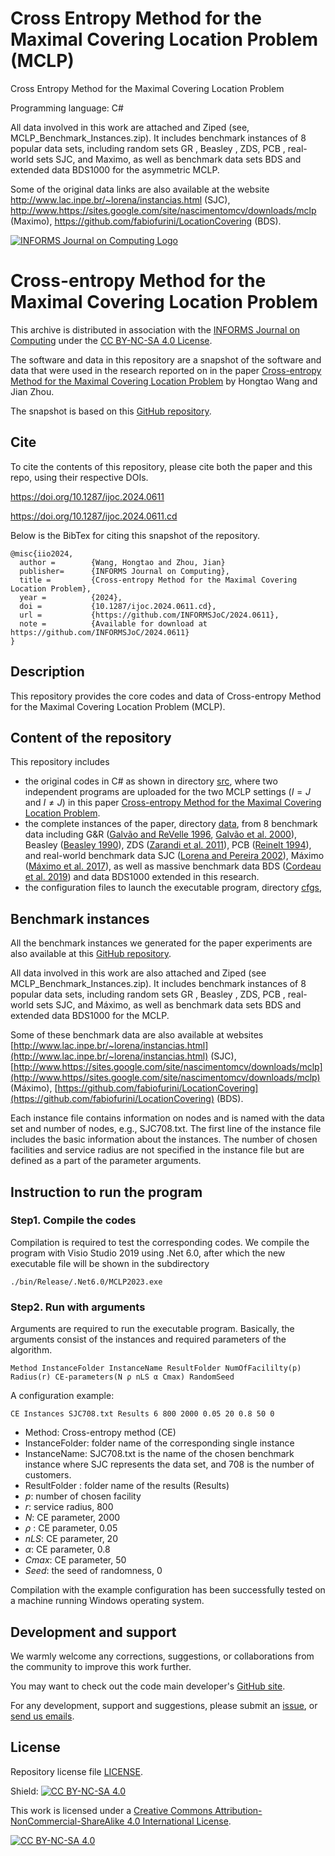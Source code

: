 # Cross Entropy Method for the Maximal Covering Location Problem (MCLP)
Cross Entropy Method for the Maximal Covering Location Problem

Programming language: C#

All data involved in this work are attached and Ziped (see, MCLP_Benchmark_Instances.zip). It includes benchmark instances of 8 popular data sets, including random sets GR , Beasley , ZDS, PCB , real-world sets SJC, and Maximo, as well as benchmark data sets BDS and extended data BDS1000 for the asymmetric MCLP.

Some of the original data links are also available at the website http://www.lac.inpe.br/~lorena/instancias.html (SJC), http://www.https://sites.google.com/site/nascimentomcv/downloads/mclp (Maximo), https://github.com/fabiofurini/LocationCovering (BDS).




[![INFORMS Journal on Computing Logo](https://INFORMSJoC.github.io/logos/INFORMS_Journal_on_Computing_Header.jpg)](https://pubsonline.informs.org/journal/ijoc)


# Cross-entropy Method for the Maximal Covering Location Problem

This archive is distributed in association with the [INFORMS Journal on
Computing](https://pubsonline.informs.org/journal/ijoc) under the [CC BY-NC-SA 4.0 License](LICENSE).

The software and data in this repository are a snapshot of the software and data that were used in the research reported on in the paper [Cross-entropy Method for the Maximal Covering Location Problem](https://doi.org/10.1287/ijoc.2024.0611) by Hongtao Wang and Jian Zhou.

The snapshot is based on this [GitHub repository](https://github.com/HWangUPV/MCLP).


## Cite
To cite the contents of this repository, please cite both the paper and this repo, using their respective DOIs.

https://doi.org/10.1287/ijoc.2024.0611

https://doi.org/10.1287/ijoc.2024.0611.cd

Below is the BibTex for citing this snapshot of the repository.

```
@misc{iio2024,
  author =        {Wang, Hongtao and Zhou, Jian}
  publisher=      {INFORMS Journal on Computing},
  title =         {Cross-entropy Method for the Maximal Covering Location Problem},
  year =          {2024},
  doi =           {10.1287/ijoc.2024.0611.cd},
  url =           {https://github.com/INFORMSJoC/2024.0611},
  note =          {Available for download at https://github.com/INFORMSJoC/2024.0611}
}
```

## Description
This repository provides the core codes and data of Cross-entropy Method for the Maximal Covering Location Problem (MCLP).


## Content of the repository
This repository includes 

* the original codes in C# as shown in directory [src](src/), where two independent programs are uploaded for the two MCLP settings ($I=J$ and  $I \neq J$) in this paper [Cross-entropy Method for the Maximal Covering Location Problem](https://doi.org/10.1287/ijoc.2024.0611).
* the complete instances of the paper, directory [data](data/), from 8 benchmark data including G&R ([Galvão and ReVelle 1996](https://doi.org/10.1016/S0966-8349%2897%2983342-6), [Galvão et al. 2000](https://doi.org/10.1016/S0377-2217%2899%2900171-X)), Beasley ([Beasley 1990](https://www.tandfonline.com/doi/abs/10.1057/jors.1990.166)), ZDS ([Zarandi et al. 2011](https://www.sciencedirect.com/science/article/pii/S1026309811002100)), PCB ([Reinelt 1994](http://dx.doi.org/10.5772/5583)), and real-world benchmark data SJC ([Lorena and Pereira 2002](https://citeseerx.ist.psu.edu/document?repid=rep1&type=pdf&doi=75515a186e951958f8ed4a90362338f6b0646746)), Máximo ([Máximo et al. 2017](https://www.sciencedirect.com/science/article/abs/pii/S0305054816302131)), as well as massive benchmark data BDS ([Cordeau et al. 2019](https://www.sciencedirect.com/science/article/abs/pii/S0377221718310737)) and data BDS1000 extended in this research.
* the configuration files to launch the executable program, directory [cfgs](cfgs/),



## Benchmark instances
All the benchmark instances we generated for the paper experiments are also available at this [GitHub repository](https://github.com/HWangUPV/MCLP). 

All data involved in this work are also attached and Ziped (see MCLP_Benchmark_Instances.zip). It includes benchmark instances of 8 popular data sets, including random sets GR , Beasley , ZDS, PCB , real-world sets SJC, and Máximo, as well as benchmark data sets BDS and extended data BDS1000 for the MCLP.

Some of these benchmark data are also available at websites  [http://www.lac.inpe.br/~lorena/instancias.html](http://www.lac.inpe.br/~lorena/instancias.html)  (SJC),  [http://www.https://sites.google.com/site/nascimentomcv/downloads/mclp](http://www.https//sites.google.com/site/nascimentomcv/downloads/mclp)  (Máximo),  [https://github.com/fabiofurini/LocationCovering](https://github.com/fabiofurini/LocationCovering)  (BDS).

Each instance file contains information on nodes and is named with the data set and number of nodes, e.g., SJC708.txt. The first line of the instance file includes the basic information about the instances. The number of chosen facilities and service radius are not specified in the instance file but are defined as a part of the parameter arguments.

## Instruction to run the program
### Step1. Compile the codes

Compilation is required to test the corresponding codes. We compile the program with Visio Studio 2019 using .Net 6.0, after which the new executable file will be shown in the subdirectory
```
./bin/Release/.Net6.0/MCLP2023.exe
```
### Step2. Run with arguments
Arguments are required to run the executable program. Basically, the arguments consist of the instances and required parameters of the algorithm. 
```
Method InstanceFolder InstanceName ResultFolder NumOfFacililty(p) Radius(r) CE-parameters(N ρ nLS α Cmax) RandomSeed
```
A configuration example:
```
CE Instances SJC708.txt Results 6 800 2000 0.05 20 0.8 50 0
```
- Method: Cross-entropy method (CE)
- InstanceFolder: folder name of the corresponding single instance
- InstanceName:  SJC708.txt is the name of the chosen benchmark instance where SJC represents the data set, and 708 is the number of customers.
- ResultFolder : folder name of the results (Results)
- $p$: number of chosen facility
- $r$:  service radius, 800
- $N$: CE parameter, 2000 
- $\rho$ : CE parameter, 0.05
- $nLS$: CE parameter, 20
- $\alpha$: CE parameter, 0.8
- $Cmax$: CE parameter, 50
- $Seed$: the seed of randomness, 0

Compilation with the example configuration has been successfully tested on a machine running Windows operating system.


##  Development and support

We warmly welcome any corrections, suggestions, or collaborations from the community to improve this work further.

You may want to check out the code main developer's [GitHub site](https://github.com/HWangUPV).

For any development, support and suggestions, please submit an
[issue](https://github.com/HWangUPV/MCLP/issues/new), or [send us emails](mailto:hwang8@doctor.upv.es;zhou_jian@shu.edu.cn?cc=htwang.upv@gmail.com&subject=MCLP%20Repo%20-%20Question).


## License
Repository license file [LICENSE](LICENSE).

Shield: [![CC BY-NC-SA 4.0][cc-by-nc-sa-shield]][cc-by-nc-sa]

This work is licensed under a
[Creative Commons Attribution-NonCommercial-ShareAlike 4.0 International License][cc-by-nc-sa].

[![CC BY-NC-SA 4.0][cc-by-nc-sa-image]][cc-by-nc-sa]

[cc-by-nc-sa]: http://creativecommons.org/licenses/by-nc-sa/4.0/
[cc-by-nc-sa-image]: https://licensebuttons.net/l/by-nc-sa/4.0/88x31.png
[cc-by-nc-sa-shield]: https://img.shields.io/badge/License-CC%20BY--NC--SA%204.0-lightgrey.svg
